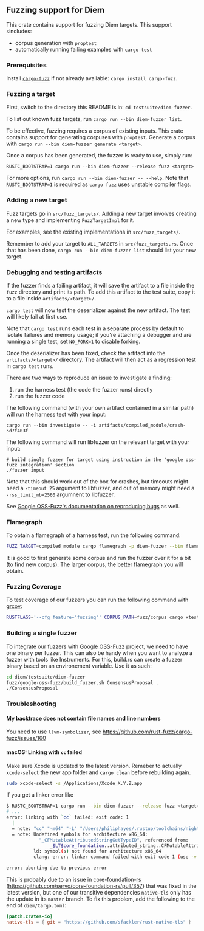 ## Fuzzing support for Diem

This crate contains support for fuzzing Diem targets. This support sincludes:

* corpus generation with `proptest`
* automatically running failing examples with `cargo test`

### Prerequisites

Install [`cargo-fuzz`](https://rust-fuzz.github.io/book/cargo-fuzz.html) if not already available: `cargo install cargo-fuzz`.

### Fuzzing a target

First, switch to the directory this README is in: `cd testsuite/diem-fuzzer`.

To list out known fuzz targets, run `cargo run --bin diem-fuzzer list`.

To be effective, fuzzing requires a corpus of existing inputs. This
crate contains support for generating corpuses with `proptest`. Generate
a corpus with `cargo run --bin diem-fuzzer generate <target>`.

Once a corpus has been generated, the fuzzer is ready to use, simply run:

```
RUSTC_BOOTSTRAP=1 cargo run --bin diem-fuzzer --release fuzz <target>
```

For more options, run `cargo run --bin diem-fuzzer -- --help`. Note that `RUSTC_BOOTSTRAP=1` is
required as `cargo fuzz` uses unstable compiler flags.

### Adding a new target

Fuzz targets go in `src/fuzz_targets/`. Adding a new target involves
creating a new type and implementing `FuzzTargetImpl` for it.

For examples, see the existing implementations in `src/fuzz_targets/`.

Remember to add your target to `ALL_TARGETS` in `src/fuzz_targets.rs`.
Once that has been done, `cargo run --bin diem-fuzzer list` should list your new target.

### Debugging and testing artifacts

If the fuzzer finds a failing artifact, it will save the artifact to a
file inside the `fuzz` directory and print its path. To add this
artifact to the test suite, copy it to a file inside
`artifacts/<target>/`.

`cargo test` will now test the deserializer against the new artifact.
The test will likely fail at first use.

Note that `cargo test` runs each test in a separate process by default
to isolate failures and memory usage; if you're attaching a debugger and
are running a single test, set `NO_FORK=1` to disable forking.

Once the deserializer has been fixed, check the artifact into the
`artifacts/<target>/` directory. The artifact will then act as a
regression test in `cargo test` runs.

There are two ways to reproduce an issue to investigate a finding:

1. run the harness test (the code the fuzzer runs) directly
2. run the fuzzer code

The following command (with your own artifact contained in a similar path)
will run the harness test with your input:

```
cargo run --bin investigate -- -i artifacts/compiled_module/crash-5d7f403f
```

The following command will run libfuzzer on the relevant target with your input:

```
# build single fuzzer for target using instruction in the 'google oss-fuzz integration' section
./fuzzer input
```

Note that this should work out of the box for crashes,
but timeouts might need a `-timeout 25` argument to libfuzzer,
and out of memory might need a `-rss_limit_mb=2560` argumnent to libfuzzer.

See [Google OSS-Fuzz's documentation on reproducing bugs](https://google.github.io/oss-fuzz/advanced-topics/reproducing/) as well.

### Flamegraph

To obtain a flamegraph of a harness test, run the following command:

```sh
FUZZ_TARGET=compiled_module cargo flamegraph -p diem-fuzzer --bin flamegraph
```

It is good to first generate some corpus and run the fuzzer over it for a bit (to find new corpus). The larger corpus, the better flamegraph you will obtain.

### Fuzzing Coverage

To test coverage of our fuzzers you can run the following command with [grcov](https://github.com/mozilla/grcov):

```sh
RUSTFLAGS='--cfg feature="fuzzing"' CORPUS_PATH=fuzz/corpus cargo xtest --html-cov-dir <some path for html output> -p diem-fuzzer -- coverage
```

### Building a single fuzzer

To integrate our fuzzers with [Google OSS-Fuzz](https://github.com/google/oss-fuzz) project,
we need to have one binary per fuzzer.
This can also be handy when you want to analyze a fuzzer with tools like Instruments.
For this, build.rs can create a fuzzer binary based on an environement variable.
Use it as such:

```sh
cd diem/testsuite/diem-fuzzer
fuzz/google-oss-fuzz/build_fuzzer.sh ConsensusProposal .
./ConsensusProposal
```

### Troubleshooting

#### My backtrace does not contain file names and line numbers

You need to use `llvm-symbolizer`, see https://github.com/rust-fuzz/cargo-fuzz/issues/160

#### macOS: Linking with `cc` failed

Make sure Xcode is updated to the latest version. Remeber to actually
`xcode-select` the new app folder and `cargo clean` before rebuilding again.

```sh
sudo xcode-select -s /Applications/Xcode_X.Y.Z.app
```

If you get a linker error like

```sh
$ RUSTC_BOOTSTRAP=1 cargo run --bin diem-fuzzer --release fuzz <target>
# ...
error: linking with `cc` failed: exit code: 1
  |
  = note: "cc" "-m64" "-L" "/Users/philiphayes/.rustup/toolchains/nightly-x86_64-apple-darwin/lib/rustlib/x86_64-apple-darwin/lib" # ...
  = note: Undefined symbols for architecture x86_64:
            "_CFMutableAttributedStringGetTypeID", referenced from:
                _$LT$core_foundation..attributed_string..CFMutableAttributedString$u20$as$u20$core_foundation..base..TCFType$GT$::type_id::h9f6f71bdd347aca0 # ...
          ld: symbol(s) not found for architecture x86_64
          clang: error: linker command failed with exit code 1 (use -v to see invocation)

error: aborting due to previous error
```

This is probably due to an issue in core-foundation-rs (https://github.com/servo/core-foundation-rs/pull/357)
that was fixed in the latest version, but one of our transitive dependencies
`native-tls` only has the update in its `master` branch. To fix this problem, add
the following to the end of `diem/Cargo.toml`:

```toml
[patch.crates-io]
native-tls = { git = "https://github.com/sfackler/rust-native-tls" }
```
